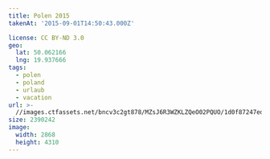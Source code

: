 ```yaml
---
title: Polen 2015
takenAt: '2015-09-01T14:50:43.000Z'

license: CC BY-ND 3.0
geo:
  lat: 50.062166
  lng: 19.937666
tags:
  - polen
  - poland
  - urlaub
  - vacation
url: >-
  //images.ctfassets.net/bncv3c2gt878/MZsJ6R3WZKLZQeO02PQUO/1d0f87247edcd75894689cfed0635006/polen-2015_25862481651_o
size: 2390242
image:
  width: 2868
  height: 4310
---
```

